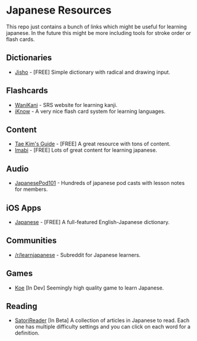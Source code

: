 # Japanese Resources

This repo just contains a bunch of links which might be useful for learning japanese. In the future this might be more including tools for stroke order or flash cards.

## Dictionaries

* [Jisho](http://jisho.org/) - [FREE] Simple dictionary with radical and drawing input.

## Flashcards

* [WaniKani](https://www.wanikani.com/) - SRS website for learning kanji.
* [iKnow](https://www.iknow.jp/) - A very nice flash card system for learning languages.

## Content

* [Tae Kim's Guide](http://www.guidetojapanese.org/learn/) - [FREE] A great resource with tons of content.
* [Imabi](http://www.imabi.net/) - [FREE] Lots of great content for learning japanese.


## Audio

* [JapanesePod101](http://www.japanesepod101.com/) - Hundreds of japanese pod casts with lesson notes for members.

## iOS Apps

* [Japanese](https://itunes.apple.com/us/app/japanese/id290664053?mt=8) - [FREE] A full-featured English-Japanese dictionary.

## Communities

* [/r/learnjapanese](https://www.reddit.com/r/learnjapanese) - Subreddit for Japanese learners.

## Games

* [Koe](https://www.kickstarter.com/projects/297265509/koe-a-jrpg-with-japanese-at-the-core-of-gameplay/description) [In Dev] Seemingly high quality game to learn Japanese.

## Reading

* [SatoriReader](http://satorireader.com/) [In Beta] A collection of articles in Japanese to read. Each one has multiple difficulty settings and you can click on each word for a definition.